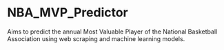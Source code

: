 # NBA_MVP_Predictor
Aims to predict the annual Most Valuable Player of the National Basketball Association using web scraping and machine learning models.
